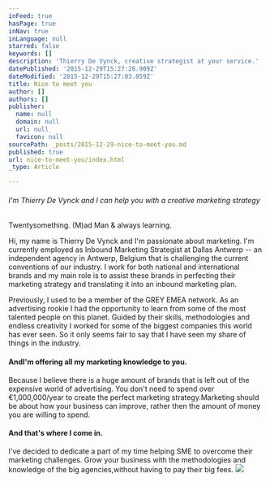 ```yaml
---
inFeed: true
hasPage: true
inNav: true
inLanguage: null
starred: false
keywords: []
description: 'Thierry De Vynck, creative strategist at your service.'
datePublished: '2015-12-29T15:27:28.909Z'
dateModified: '2015-12-29T15:27:03.859Z'
title: Nice to meet you
author: []
authors: []
publisher:
  name: null
  domain: null
  url: null
  favicon: null
sourcePath: _posts/2015-12-29-nice-to-meet-you.md
published: true
url: nice-to-meet-you/index.html
_type: Article

---
```

###### I'm Thierry De Vynck and I can help you with a creative marketing strategy

Twentysomething. (M)ad Man & always learning.

Hi, my name is Thierry De Vynck and I'm passionate about marketing. I'm currently employed as Inbound Marketing Strategist at Dallas Antwerp -- an independent agency in Antwerp, Belgium that is challenging the current conventions of our industry. I work for both national and international brands and my main role is to assist these brands in perfecting their marketing strategy and translating it into an inbound marketing plan.

Previously, I used to be a member of the GREY EMEA network. As an advertising rookie I had the opportunity to learn from some of the most talented people on this planet. Guided by their skills, methodologies and endless creativity I worked for some of the biggest companies this world has ever seen. So it only seems fair to say that I have seen my share of things in the industry.

#### AndI'm offering all my marketing knowledge to you.

Because I believe there is a huge amount of brands that is left out of the expensive world of advertising. You don't need to spend over €1,000,000/year to create the perfect marketing strategy.Marketing should be about how your business can improve, rather then the amount of money you are willing to spend.

#### And that's where I come in.

I've decided to dedicate a part of my time helping SME to overcome their marketing challenges. Grow your business with the methodologies and knowledge of the big agencies,without having to pay their big fees.
![](https://the-grid-user-content.s3-us-west-2.amazonaws.com/417a334c-7e92-4dba-a0e6-039879e7f8b6.jpg)